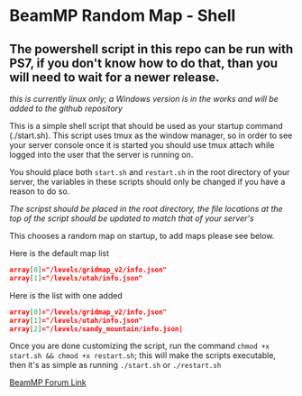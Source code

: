 # BeamMP Random Map - Shell
## The powershell script in this repo can be run with PS7, if you don't know how to do that, than you will need to wait for a newer release.
_this is currently linux only; a Windows version is in the works and will be added to the github repository_

This is a simple shell script that should be used as your startup command (./start.sh).  This script uses tmux as the window manager, so in order to see your server console once it is started you should use tmux attach while logged into the user that the server is running on.

You should place both `start.sh` and `restart.sh` in the root directory of your server, the variables in these scripts should only be changed if you have a reason to do so.

_The scripst should be placed in the root directory, the file locations at the top of the script should be updated to match that of your server's_

This chooses a random map on startup, to add maps please see below.

Here is the default map list
```json
array[0]="/levels/gridmap_v2/info.json"
array[1]="/levels/utah/info.json"
```

Here is the list with one added
```json
array[0]="/levels/gridmap_v2/info.json"
array[1]="/levels/utah/info.json"
array[2]="/levels/sandy_mountain/info.json|
```

Once you are done customizing the script, run the command `chmod +x start.sh && chmod +x restart.sh`; this will make the scripts executable, then it's as simple as running `./start.sh` or `./restart.sh`

[BeamMP Forum Link](https://forum.beammp.com/t/random-map-on-startup-linux-shell-script/58869)
